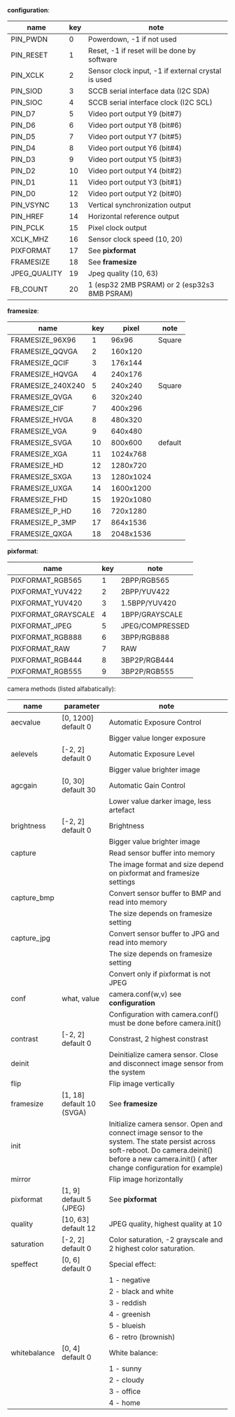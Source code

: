 **configuration**:

| name        | key | note |
|-------------|-----------|------|
| PIN_PWDN    |  0  | Powerdown, -1 if not used 
| PIN_RESET   |  1  | Reset, -1 if reset will be done by software
| PIN_XCLK    |  2  | Sensor clock input, -1 if external crystal is used
| PIN_SIOD    |  3  | SCCB serial interface data  (I2C SDA)
| PIN_SIOC    |  4  | SCCB serial interface clock (I2C SCL)
| PIN_D7      |  5  | Video port output Y9 (bit#7)
| PIN_D6      |  6  | Video port output Y8 (bit#6)
| PIN_D5      |  7  | Video port output Y7 (bit#5)
| PIN_D4      |  8  | Video port output Y6 (bit#4)
| PIN_D3      |  9  | Video port output Y5 (bit#3)
| PIN_D2      |  10  | Video port output Y4 (bit#2)
| PIN_D1      |  11  | Video port output Y3 (bit#1) 
| PIN_D0      |  12  | Video port output Y2 (bit#0)
| PIN_VSYNC   |  13  | Vertical synchronization output
| PIN_HREF    |  14  | Horizontal reference output
| PIN_PCLK    |  15  | Pixel clock output
| XCLK_MHZ    |  16  |  Sensor clock speed (10, 20)
| PIXFORMAT   |  17  |  See **pixformat**
| FRAMESIZE   |  18  |  See **framesize**
| JPEG_QUALITY|  19  |  Jpeg quality (10, 63)
| FB_COUNT    |  20  |  1 (esp32 2MB PSRAM) or 2 (esp32s3 8MB PSRAM)

**framesize**:

| name        | key | pixel | note |
|-------------|-----|-------|-----|
| FRAMESIZE_96X96 | 1 | 96x96 | Square  |
| FRAMESIZE_QQVGA | 2 | 160x120 |    |
| FRAMESIZE_QCIF  | 3 | 176x144 |    |
| FRAMESIZE_HQVGA | 4 | 240x176 |    |
| FRAMESIZE_240X240 | 5 | 240x240 | Square  |
| FRAMESIZE_QVGA | 6 | 320x240 |    |
| FRAMESIZE_CIF | 7 | 400x296 |    |
| FRAMESIZE_HVGA | 8 | 480x320 |    |
| FRAMESIZE_VGA | 9 | 640x480 |    |
| FRAMESIZE_SVGA | 10 | 800x600 | default   |
| FRAMESIZE_XGA | 11 | 1024x768 |    |
| FRAMESIZE_HD | 12 | 1280x720 |    |
| FRAMESIZE_SXGA | 13 | 1280x1024 |    |
| FRAMESIZE_UXGA | 14 | 1600x1200 |    |
| FRAMESIZE_FHD | 15 | 1920x1080 |    |
| FRAMESIZE_P_HD | 16 | 720x1280 |    |
| FRAMESIZE_P_3MP | 17 | 864x1536 |    |
| FRAMESIZE_QXGA | 18 | 2048x1536 |    |

**pixformat**:

| name        | key | note |
|-------------|-----------|------|
| PIXFORMAT_RGB565 | 1 | 2BPP/RGB565 |
| PIXFORMAT_YUV422 | 2 | 2BPP/YUV422 |
| PIXFORMAT_YUV420 | 3 | 1.5BPP/YUV420 |
| PIXFORMAT_GRAYSCALE | 4 | 1BPP/GRAYSCALE |
| PIXFORMAT_JPEG | 5 | JPEG/COMPRESSED |
| PIXFORMAT_RGB888 | 6 | 3BPP/RGB888 |
| PIXFORMAT_RAW | 7 | RAW |
| PIXFORMAT_RGB444 | 8 | 3BP2P/RGB444 |
| PIXFORMAT_RGB555 | 9 | 3BP2P/RGB555 |

camera methods (listed alfabatically):

| name        | parameter | note |
|-------------|-----------|------|
| aecvalue    | [0, 1200] default 0 | Automatic Exposure Control   |   
|             |                     | Bigger value longer exposure |
| aelevels    | [-2, 2] default 0 | Automatic Exposure Level |  
|             |                   | Bigger value brighter image |
| agcgain     | [0, 30] default 30 | Automatic Gain Control |
|             |                    | Lower value darker image, less artefact |  
| brightness  | [-2, 2] default 0 | Brightness |
|             |                   | Bigger value brighter image |
| capture     |           | Read sensor buffer into memory |
|             |           | The image format and size depend on pixformat and framesize settings|    
| capture_bmp |           | Convert sensor buffer to BMP and read into memory |
|             |           | The size depends on framesize setting |
| capture_jpg |           | Convert sensor buffer to JPG and read into memory |
|             |           | The size depends on framesize setting |
|             |           | Convert only if pixformat is not JPEG |
| conf        | what, value | camera.conf(w,v) see **configuration** |
|             |             | Configuration with camera.conf() must be done before camera.init() |
| contrast    | [-2, 2] default 0| Constrast, 2 highest constrast |
| deinit      |           | Deinitialize camera sensor. Close and disconnect image sensor from the system|
| flip        |           | Flip image vertically |            
| framesize   | [1, 18] default 10 (SVGA) | See **framesize** |
| init        |           | Initialize camera sensor. Open and connect image sensor to the system. The state persist across soft-reboot. Do camera.deinit() before a new camera.init() ( after change configuration for example) |
| mirror      |           | Flip image horizontally |    
| pixformat   | [1, 9] default 5 (JPEG) | See **pixformat** |    
| quality     | [10, 63] default 12 | JPEG quality, highest quality at 10 |
| saturation  | [-2, 2] default 0 | Color saturation, -2 grayscale and 2 highest color saturation.    
| speffect    | [0, 6] default 0 | Special effect: |
|             |                  | 1 - negative    |
|             |                  | 2 - black and white   | 
|             |                  | 3 - reddish   | 
|             |                  | 4 - greenish  |  
|             |                  | 5 - blueish   | 
|             |                  | 6 - retro (brownish)   | 
| whitebalance| [0, 4] default 0 | White balance: |
|             |                  | 1 - sunny   | 
|             |                  | 2 - cloudy  |  
|             |                  | 3 - office  |  
|             |                  | 4 - home   | 

